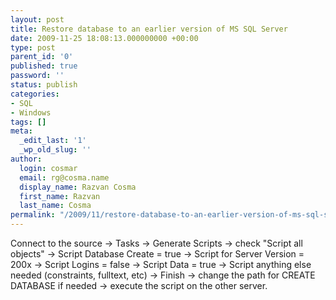 ```yaml
---
layout: post
title: Restore database to an earlier version of MS SQL Server
date: 2009-11-25 18:08:13.000000000 +00:00
type: post
parent_id: '0'
published: true
password: ''
status: publish
categories:
- SQL
- Windows
tags: []
meta:
  _edit_last: '1'
  _wp_old_slug: ''
author:
  login: cosmar
  email: rg@cosma.name
  display_name: Razvan Cosma
  first_name: Razvan
  last_name: Cosma
permalink: "/2009/11/restore-database-to-an-earlier-version-of-ms-sql-server/"
---
```

Connect to the source -\> Tasks -\> Generate Scripts -\> check "Script all objects" -\> Script Database Create = true -\> Script for Server Version = 200x -\> Script Logins = false -\> Script Data = true -\> Script anything else needed (constraints, fulltext, etc) -\> Finish -\> change the path for CREATE DATABASE if needed -\> execute the script on the other server.

